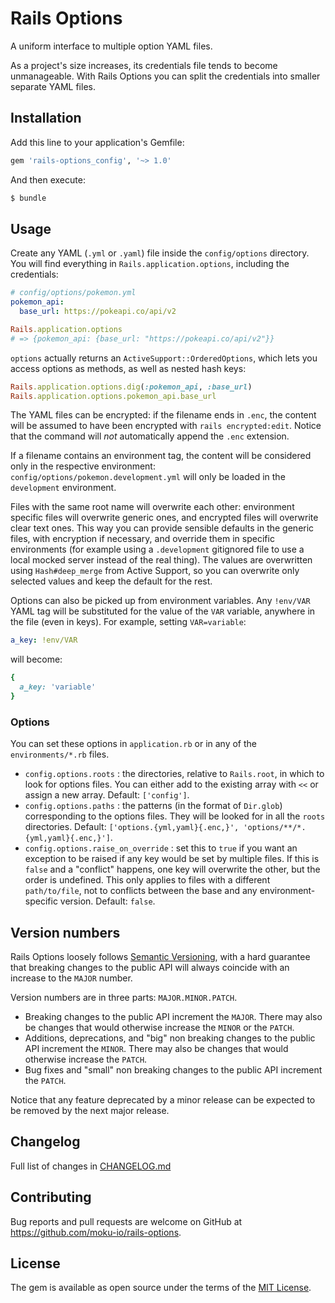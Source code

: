 # Rails Options

A uniform interface to multiple option YAML files.

As a project's size increases, its credentials file tends to become unmanageable. With Rails Options you can split the credentials into smaller separate YAML files.

## Installation

Add this line to your application's Gemfile:

```ruby
gem 'rails-options_config', '~> 1.0'
```

And then execute:

```bash
$ bundle
```

## Usage

Create any YAML (`.yml` or `.yaml`) file inside the `config/options` directory. You will find everything in `Rails.application.options`, including the credentials:

```yaml
# config/options/pokemon.yml
pokemon_api:
  base_url: https://pokeapi.co/api/v2
```

```ruby
Rails.application.options
# => {pokemon_api: {base_url: "https://pokeapi.co/api/v2"}}
```

`options` actually returns an `ActiveSupport::OrderedOptions`, which lets you access options as methods, as well as nested hash keys:

```ruby
Rails.application.options.dig(:pokemon_api, :base_url)
Rails.application.options.pokemon_api.base_url
```

The YAML files can be encrypted: if the filename ends in `.enc`, the content will be assumed to have been encrypted with `rails encrypted:edit`. Notice that the command will *not* automatically append the `.enc` extension.

If a filename contains an environment tag, the content will be considered only in the respective environment: `config/options/pokemon.development.yml` will only be loaded in the `development` environment.

Files with the same root name will overwrite each other: environment specific files will overwrite generic ones, and encrypted files will overwrite clear text ones. This way you can provide sensible defaults in the generic files, with encryption if necessary, and override them in specific environments (for example using a `.development` gitignored file to use a local mocked server instead of the real thing). The values are overwritten using `Hash#deep_merge` from Active Support, so you can overwrite only selected values and keep the default for the rest.

Options can also be picked up from environment variables. Any `!env/VAR` YAML tag will be substituted for the value of the `VAR` variable, anywhere in the file (even in keys). For example, setting `VAR=variable`:

```yaml
a_key: !env/VAR
```

will become:

```ruby
{
  a_key: 'variable'
}
```

### Options

You can set these options in `application.rb` or in any of the `environments/*.rb` files.

- `config.options.roots` : the directories, relative to `Rails.root`, in which to look for options files. You can either add to the existing array with `<<` or assign a new array. Default: `['config']`.
- `config.options.paths` : the patterns (in the format of `Dir.glob`) corresponding to the options files. They will be looked for in all the `roots` directories. Default: `['options.{yml,yaml}{.enc,}', 'options/**/*.{yml,yaml}{.enc,}']`.
- `config.options.raise_on_override` : set this to `true` if you want an exception to be raised if any key would be set by multiple files. If this is `false` and a "conflict" happens, one key will overwrite the other, but the order is undefined. This only applies to files with a different `path/to/file`, not to conflicts between the base and any environment-specific version. Default: `false`.

## Version numbers

Rails Options loosely follows [Semantic Versioning](https://semver.org/), with a hard guarantee that breaking changes to the public API will always coincide with an increase to the `MAJOR` number.

Version numbers are in three parts: `MAJOR.MINOR.PATCH`.

- Breaking changes to the public API increment the `MAJOR`. There may also be changes that would otherwise increase the `MINOR` or the `PATCH`.
- Additions, deprecations, and "big" non breaking changes to the public API increment the `MINOR`. There may also be changes that would otherwise increase the `PATCH`.
- Bug fixes and "small" non breaking changes to the public API increment the `PATCH`.

Notice that any feature deprecated by a minor release can be expected to be removed by the next major release.

## Changelog

Full list of changes in [CHANGELOG.md](CHANGELOG.md)

## Contributing

Bug reports and pull requests are welcome on GitHub at https://github.com/moku-io/rails-options.

## License

The gem is available as open source under the terms of the [MIT License](https://opensource.org/licenses/MIT).
